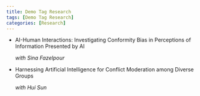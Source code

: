 ```yaml
---
title: Demo Tag Research
tags: [Demo Tag Research]
categories: [Research]
---
```



* AI-Human Interactions: Investigating Conformity Bias in Perceptions of Information Presented by AI
    <p><em> with Sina Fazelpour </em></p>

* Harnessing Artificial Intelligence for Conflict Moderation among Diverse Groups
    <p><em> with Hui Sun </em></p>
    

